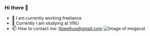 ### Hi there 👋
- 🔭 I am currently working freelance
- 🌱 Currently I am studying at VNU
- 📫 How to contact me: ttpeeihus@gmail.com
![Image of megacat](https://octodex.github.com/images/megacat-2.png)
